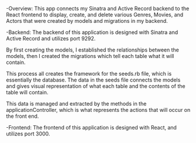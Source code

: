 -Overview:
This app connects my Sinatra and Active Record backend to the React frontend to display, create, and delete various Genres, Movies, and Actors that were created by models and migrations in my backend. 

-Backend:
The backend of this application is designed with Sinatra and Active Record and utilizes port 9292. 

By first creating the models, I established the relationships between the models, then I created the migrations which tell each table what it will contain. 

This process all creates the framework for the seeds.rb file, which is essentially the database. The data in the seeds file connects the models and gives visual representation of what each table and the contents of the table will contain. 

This data is managed and extracted by the methods in the applicationController, which is what represents the actions that will occur on the front end. 

-Frontend:
The frontend of this application is designed with React, and utilizes port 3000. 
